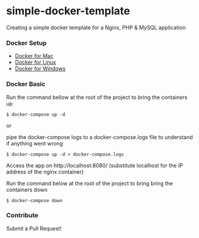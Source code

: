 # simple-docker-template
Creating a simple docker template for a Nginx, PHP & MySQL application

### Docker Setup
- [Docker for Mac](https://docs.docker.com/docker-for-mac/)
- [Docker for Linux](https://docs.docker.com/engine/installation/linux/)
- [Docker for Windows](https://docs.docker.com/docker-for-windows/)

### Docker Basic

Run the command bellow at the root of the project to bring the containers up
```ssh
$ docker-compose up -d
```

or 

pipe the docker-compose logs to a docker-compose.logs file to understand if anything went wrong
```ssh
$ docker-compose up -d > docker-compose.logs
```

Access the app on http://localhost:8080/ (substitute localhost for the IP address of the nginx container)

Run the command below at the root of the project to bring bring the containers down 
```ssh
$ docker-compose down
```

### Contribute
Submit a Pull Request!